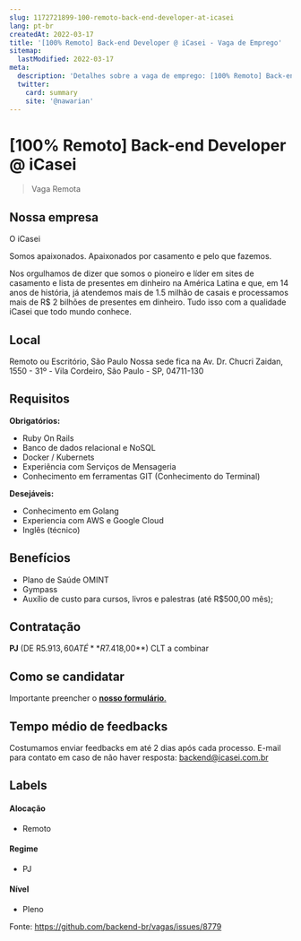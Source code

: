 ```yaml
---
slug: 1172721899-100-remoto-back-end-developer-at-icasei
lang: pt-br
createdAt: 2022-03-17
title: '[100% Remoto] Back-end Developer @ iCasei - Vaga de Emprego'
sitemap:
  lastModified: 2022-03-17
meta:
  description: 'Detalhes sobre a vaga de emprego: [100% Remoto] Back-end Developer @ iCasei'
  twitter:
    card: summary
    site: '@nawarian'
---
```


# [100% Remoto] Back-end Developer @ iCasei

<!--
==================================================
Caso a vaga for remoto durante a pandemia informar no texto "Remoto durante o covid"
==================================================
-->
<!-- 
==================================================
POR FAVOR, SÓ POSTE SE A VAGA FOR PARA BACK-END!

Não faça distinção de gênero no título da vaga.

Use: "Back-End Developer" ao invés de 
"Desenvolvedor Back-End" \o/

Exemplo: `[São Paulo] Back-End Developer @ NOME DA EMPRESA`
==================================================
-->
<!--
==================================================
Caso a vaga for remoto durante a pandemia deixar a linha abaixo
==================================================
-->
> Vaga Remota

## Nossa empresa

O iCasei

Somos apaixonados. Apaixonados por casamento e pelo que fazemos.

Nos orgulhamos de dizer que somos o pioneiro e líder em sites de casamento e lista de presentes em dinheiro na América Latina e que, em 14 anos de história, já atendemos mais de 1.5 milhão de casais e processamos mais de R$ 2 bilhões de presentes em dinheiro. Tudo isso com a qualidade iCasei que todo mundo conhece.

## Local

Remoto ou Escritório, São Paulo
Nossa sede fica na Av. Dr. Chucri Zaidan, 1550 - 31º - Vila Cordeiro, São Paulo - SP, 04711-130

## Requisitos

**Obrigatórios:**
- Ruby On Rails
- Banco de dados relacional e NoSQL
- Docker / Kubernets
- Experiência com Serviços de Mensageria
- Conhecimento em ferramentas GIT (Conhecimento do Terminal)

**Desejáveis:**
- Conhecimento em Golang
- Experiencia com AWS e Google Cloud
- Inglês (técnico)


## Benefícios

- Plano de Saúde OMINT
- Gympass
- Auxílio de custo para cursos, livros e palestras (até R$500,00 mês);

## Contratação

**PJ** (DE R$5.913,60 ATÉ **R$7.418,00**) 
CLT a combinar

## Como se candidatar

Importante preencher o [**nosso formulário**.](https://forms.gle/Uxy5jhn8Hg49inAc7)

## Tempo médio de feedbacks

Costumamos enviar feedbacks em até 2 dias após cada processo.
E-mail para contato em caso de não haver resposta: backend@icasei.com.br

## Labels
<!-- retire os labels que não fazem sentido à vaga -->

#### Alocação
- Remoto

#### Regime
- PJ

#### Nível
- Pleno




Fonte: https://github.com/backend-br/vagas/issues/8779